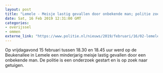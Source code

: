 ```yaml
---
layout: post
title: "Lemele - Meisje lastig gevallen door onbekende man; politie zoekt getuigen"
date: Sat, 16 Feb 2019 12:31:00 GMT
categories: 
- overijssel 
- ommen 
externe_link: "https://www.politie.nl/nieuws/2019/februari/16/02-lemele-meisje-lastig-gevallen-door-onbekende-man-politie-zoekt-getuigen.html"
---
```


Op vrijdagavond 15 februari tussen 18.30 en 18.45 uur werd op de Beukenallee in Lemele een minderjarig meisje lastig gevallen door een onbekende man. De politie is een onderzoek gestart en is op zoek naar getuigen.
